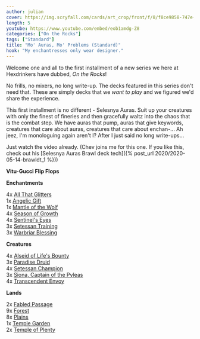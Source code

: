 ```yaml
---
author: julian
cover: https://img.scryfall.com/cards/art_crop/front/f/8/f8ce9858-747e-441c-95a8-6af44aa2098d.jpg?1581480884
length: 5
youtube: https://www.youtube.com/embed/eob1amdg-Z8
categories: ["On the Rocks"]
tags: ["Standard"]
title: "Mo' Auras, Mo' Problems (Standard)"
hook: "My enchantresses only wear designer."
---
```


Welcome one and all to the first installment of a new series we here at Hexdrinkers have dubbed, _On the Rocks_!

No frills, no mixers, no long write-up. The decks featured in this series don't need that. These are simply decks that we _want to play_ and we figured we'd share the experience.

This first installment is no different - Selesnya Auras. Suit up your creatures with only the finest of fineries and then gracefully waltz into the chaos that is the combat step. We have auras that pump, auras that give keywords, creatures that care about auras, creatures that care about enchan-... Ah jeez, I'm monologuing again aren't I? After I just said no long write-ups...

Just watch the video already. (Chev joins me for this one. If you like this, check out his [Selesnya Auras Brawl deck tech]({% post_url 2020/2020-05-14-brawldt_1 %}))

**Vitu-Gucci Flip Flops**

<div class="row">
   <div class="col-md-2"></div>
   <div class="col-md-8">
       <div class="row">
           <div class="col-6">
                <b>Enchantments</b>
                    <p class="mb-0">
                    4x 
<a
	class="accented-link"
	target="_blank"
	href="https://scryfall.com/card/eld/2/all-that-glitters?utm_source=api"
	data-toggle="popover"
	data-placement="top"
	data-content="<img src='https://img.scryfall.com/cards/normal/front/d/9/d9713032-2956-4564-b5f5-2dd16245a4e6.jpg?1572489608' width=100% height=100%>">
	All That Glitters
</a>
                    <br />
                    1x 
<a
	class="accented-link"
	target="_blank"
	href="https://scryfall.com/card/mb1/17/angelic-gift?utm_source=api"
	data-toggle="popover"
	data-placement="top"
	data-content="<img src='https://img.scryfall.com/cards/normal/front/b/7/b7391a75-bc22-47dc-a818-7a5d3ea076c8.jpg?1573504745' width=100% height=100%>">
	Angelic Gift
</a>
                    <br />
                    1x 
<a
	class="accented-link"
	target="_blank"
	href="https://scryfall.com/card/thb/178/mantle-of-the-wolf?utm_source=api"
	data-toggle="popover"
	data-placement="top"
	data-content="<img src='https://img.scryfall.com/cards/normal/front/8/3/83a786fa-4b86-40f7-ac58-1a05fb38fcdb.jpg?1581480687' width=100% height=100%>">
	Mantle of the Wolf
</a>
                    <br />
                    4x 
<a
	class="accented-link"
	target="_blank"
	href="https://scryfall.com/card/m20/191/season-of-growth?utm_source=api"
	data-toggle="popover"
	data-placement="top"
	data-content="<img src='https://img.scryfall.com/cards/normal/front/6/5/65b9a718-01b9-46b2-85eb-55f6206ee5e4.jpg?1563899533' width=100% height=100%>">
	Season of Growth
</a>
                    <br />
                    4x 
<a
	class="accented-link"
	target="_blank"
	href="https://scryfall.com/card/thb/36/sentinels-eyes?utm_source=api"
	data-toggle="popover"
	data-placement="top"
	data-content="<img src='https://img.scryfall.com/cards/normal/front/3/2/32adc118-b81e-48c2-b7ef-b62e8c3308d6.jpg?1581479235' width=100% height=100%>">
	Sentinel's Eyes
</a>
                    <br />
                    3x 
<a
	class="accented-link"
	target="_blank"
	href="https://scryfall.com/card/thb/201/setessan-training?utm_source=api"
	data-toggle="popover"
	data-placement="top"
	data-content="<img src='https://img.scryfall.com/cards/normal/front/b/8/b8322d31-6194-4fda-99a3-b6426c57488a.jpg?1581480908' width=100% height=100%>">
	Setessan Training
</a>
                    <br />
                    3x 
<a
	class="accented-link"
	target="_blank"
	href="https://scryfall.com/card/thb/204/warbriar-blessing?utm_source=api"
	data-toggle="popover"
	data-placement="top"
	data-content="<img src='https://img.scryfall.com/cards/normal/front/1/1/11d64cab-2ed1-46d9-8034-0c2ba3f2e1ed.jpg?1581480932' width=100% height=100%>">
	Warbriar Blessing
</a>
                    </p>
           </div>
           <div class="col-6">
                <b>Creatures</b>
                    <p class="mb-0">
                    4x 
<a
	class="accented-link"
	target="_blank"
	href="https://scryfall.com/card/thb/1/alseid-of-lifes-bounty?utm_source=api"
	data-toggle="popover"
	data-placement="top"
	data-content="<img src='https://img.scryfall.com/cards/normal/front/3/6/36c8c075-9597-412e-9fc4-9d73b4405d12.jpg?1581478926' width=100% height=100%>">
	Alseid of Life's Bounty
</a>
                    <br />
                    3x 
<a
	class="accented-link"
	target="_blank"
	href="https://scryfall.com/card/war/171/paradise-druid?utm_source=api"
	data-toggle="popover"
	data-placement="top"
	data-content="<img src='https://img.scryfall.com/cards/normal/front/6/e/6ed8d9e7-cdad-450d-8329-fa653d387a63.jpg?1557576973' width=100% height=100%>">
	Paradise Druid
</a>
                    <br />
                    4x 
<a
	class="accented-link"
	target="_blank"
	href="https://scryfall.com/card/thb/198/setessan-champion?utm_source=api"
	data-toggle="popover"
	data-placement="top"
	data-content="<img src='https://img.scryfall.com/cards/normal/front/f/8/f8ce9858-747e-441c-95a8-6af44aa2098d.jpg?1581480884' width=100% height=100%>">
	Setessan Champion
</a>
                    <br />
                    3x 
<a
	class="accented-link"
	target="_blank"
	href="https://scryfall.com/card/thb/226/siona-captain-of-the-pyleas?utm_source=api"
	data-toggle="popover"
	data-placement="top"
	data-content="<img src='https://img.scryfall.com/cards/normal/front/2/b/2b1d890f-7ef8-47b9-9ec8-f3884a1d09db.jpg?1581481138' width=100% height=100%>">
	Siona, Captain of the Pyleas
</a>
                    <br />
                    4x 
<a
	class="accented-link"
	target="_blank"
	href="https://scryfall.com/card/thb/40/transcendent-envoy"
	data-toggle="popover"
	data-placement="top"
	data-content="<img src='https://img.scryfall.com/cards/large/front/a/9/a9241289-28d2-4827-970e-81bdecbb5c16.jpg?1581479265' width=100% height=100%>">
	Transcendent Envoy
</a>
                    </p>
                <b>Lands</b>
                    <p class="mb-0">
                    2x 
<a
	class="accented-link"
	target="_blank"
	href="https://scryfall.com/card/eld/244/fabled-passage?utm_source=api"
	data-toggle="popover"
	data-placement="top"
	data-content="<img src='https://img.scryfall.com/cards/normal/front/b/8/b841bfa8-7c17-4df2-8466-780ab9a4a53a.jpg?1572491204' width=100% height=100%>">
	Fabled Passage
</a>
                    <br />
                    9x 
<a
	class="accented-link"
	target="_blank"
	href="https://scryfall.com/card/thb/286/forest?utm_source=api"
	data-toggle="popover"
	data-placement="top"
	data-content="<img src='https://img.scryfall.com/cards/normal/front/c/4/c4be31c4-9cb3-4a07-865b-5621127df660.jpg?1581482262' width=100% height=100%>">
	Forest
</a>
                    <br />
                    8x 
<a
	class="accented-link"
	target="_blank"
	href="https://scryfall.com/card/thb/278/plains?utm_source=api"
	data-toggle="popover"
	data-placement="top"
	data-content="<img src='https://img.scryfall.com/cards/normal/front/4/0/40aca5ca-a37b-4919-aef6-2510b4779161.jpg?1581481482' width=100% height=100%>">
	Plains
</a>
                    <br />
                    1x 
<a
	class="accented-link"
	target="_blank"
	href="https://scryfall.com/card/grn/258/temple-garden?utm_source=api"
	data-toggle="popover"
	data-placement="top"
	data-content="<img src='https://img.scryfall.com/cards/normal/front/2/b/2b9b0195-beda-403e-bc27-7ae3be9f318c.jpg?1572894210' width=100% height=100%>">
	Temple Garden
</a>
                    <br />
                    2x 
<a
	class="accented-link"
	target="_blank"
	href="https://scryfall.com/card/thb/248/temple-of-plenty?utm_source=api"
	data-toggle="popover"
	data-placement="top"
	data-content="<img src='https://img.scryfall.com/cards/normal/front/6/e/6e6256ea-ccb5-4595-8278-44266f922e31.jpg?1581481279' width=100% height=100%>">
	Temple of Plenty
</a>
                    </p>
            </div>
       </div>
   </div>
</div>
